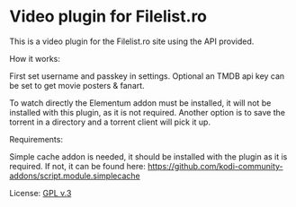 # Video plugin for Filelist.ro 

This is a video plugin for the Filelist.ro site using the API provided.

How it works:

First set username and passkey in settings. Optional an TMDB api key can be set to get movie posters & fanart.

To watch directly the Elementum addon must be installed, it will not be installed with this plugin, as it is not required.
Another option is to save the torrent in a directory and a torrent client will pick it up.

Requirements:

Simple cache addon is needed, it should be installed with the plugin as it is required. 
If not, it can be found here: https://github.com/kodi-community-addons/script.module.simplecache

License: [GPL v.3](http://www.gnu.org/copyleft/gpl.html)
